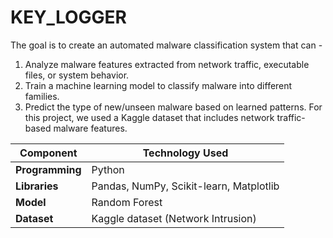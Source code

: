 # KEY_LOGGER
The goal is to create an automated malware classification system that can -

1. Analyze malware features extracted from network traffic, executable files, or system behavior.
2. Train a machine learning model to classify malware into different families.
3. Predict the type of new/unseen malware based on learned patterns.
For this project, we used a Kaggle dataset that includes network traffic-based malware features.

| Component       | Technology Used                         |
| --------------- | --------------------------------------- |
| **Programming** | Python                                  |
| **Libraries**   | Pandas, NumPy, Scikit-learn, Matplotlib |
| **Model**       | Random Forest                           |
| **Dataset**     | Kaggle dataset (Network Intrusion)      |
